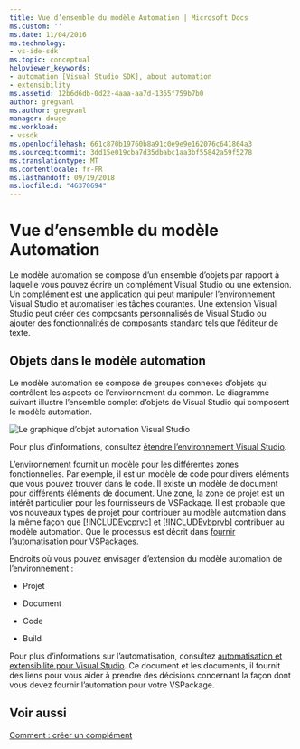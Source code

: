 ```yaml
---
title: Vue d’ensemble du modèle Automation | Microsoft Docs
ms.custom: ''
ms.date: 11/04/2016
ms.technology:
- vs-ide-sdk
ms.topic: conceptual
helpviewer_keywords:
- automation [Visual Studio SDK], about automation
- extensibility
ms.assetid: 12b6d6db-0d22-4aaa-aa7d-1365f759b7b0
author: gregvanl
ms.author: gregvanl
manager: douge
ms.workload:
- vssdk
ms.openlocfilehash: 661c870b19760b8a91c0e9e9e162076c641864a3
ms.sourcegitcommit: 3dd15e019cba7d35dbabc1aa3bf55842a59f5278
ms.translationtype: MT
ms.contentlocale: fr-FR
ms.lasthandoff: 09/19/2018
ms.locfileid: "46370694"
---
```

# <a name="automation-model-overview"></a>Vue d’ensemble du modèle Automation
Le modèle automation se compose d’un ensemble d’objets par rapport à laquelle vous pouvez écrire un complément Visual Studio ou une extension. Un complément est une application qui peut manipuler l’environnement Visual Studio et automatiser les tâches courantes. Une extension Visual Studio peut créer des composants personnalisés de Visual Studio ou ajouter des fonctionnalités de composants standard tels que l’éditeur de texte.  
  
## <a name="objects-in-the-automation-model"></a>Objets dans le modèle automation  
 Le modèle automation se compose de groupes connexes d’objets qui contrôlent les aspects de l’environnement du common. Le diagramme suivant illustre l’ensemble complet d’objets de Visual Studio qui composent le modèle automation.  
  
 ![Le graphique d’objet automation Visual Studio](../../extensibility/internals/media/vsvisualstudioautomationobjectchart.gif "vsVisualStudioAutomationObjectChart")  
  
 Pour plus d’informations, consultez [étendre l’environnement Visual Studio](https://msdn.microsoft.com/Library/4173a963-7ac7-4966-9bb7-e28a9d9f6792).  
  
 L’environnement fournit un modèle pour les différentes zones fonctionnelles. Par exemple, il est un modèle de code pour divers éléments que vous pouvez trouver dans le code. Il existe un modèle de document pour différents éléments de document. Une zone, la zone de projet est un intérêt particulier pour les fournisseurs de VSPackage. Il est probable que vos nouveaux types de projet pour contribuer au modèle automation dans la même façon que [!INCLUDE[vcprvc](../../code-quality/includes/vcprvc_md.md)] et [!INCLUDE[vbprvb](../../code-quality/includes/vbprvb_md.md)] contribuer au modèle automation. Que le processus est décrit dans [fournir l’automatisation pour VSPackages](../../extensibility/internals/providing-automation-for-vspackages.md).  
  
 Endroits où vous pouvez envisager d’extension du modèle automation de l’environnement :  
  
-   Projet  
  
-   Document  
  
-   Code  
  
-   Build  

  
Pour plus d’informations sur l’automatisation, consultez [automatisation et extensibilité pour Visual Studio](../extensibility-in-visual-studio.md). Ce document et les documents, il fournit des liens pour vous aider à prendre des décisions concernant la façon dont vous devez fournir l’automation pour votre VSPackage.  
  
## <a name="see-also"></a>Voir aussi  
 [Comment : créer un complément](https://msdn.microsoft.com/Library/50be56d2-e3a5-4cd2-8569-2a0666b268ce)